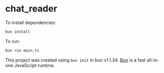 # chat_reader

To install dependencies:

```bash
bun install
```

To run:

```bash
bun run main.ts
```

This project was created using `bun init` in bun v1.1.34. [Bun](https://bun.sh) is a fast all-in-one JavaScript runtime.

